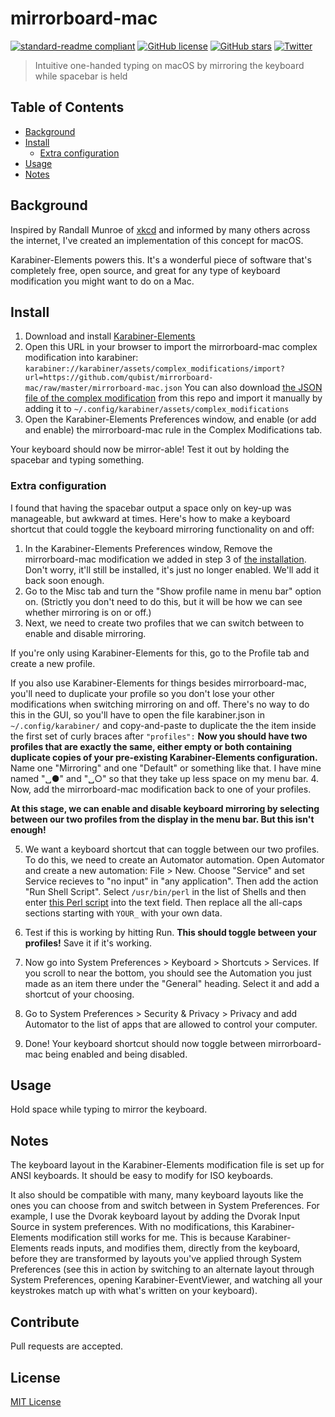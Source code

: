 # mirrorboard-mac

[![standard-readme compliant](https://img.shields.io/badge/standard--readme-OK-brightgreen.svg?style=flat)](https://github.com/RichardLitt/standard-readme)
[![GitHub license](https://img.shields.io/github/license/qubist/mirrorboard-mac.svg)](https://github.com/qubist/mirrorboard-mac/blob/master/LICENSE)
[![GitHub stars](https://img.shields.io/github/stars/qubist/mirrorboard-mac.svg)](https://github.com/qubist/mirrorboard-mac/stargazers)
[![Twitter](https://img.shields.io/twitter/url/https/github.com/qubist/mirrorboard-mac.svg?style=social)](https://twitter.com/intent/tweet?text=Wow:&url=https%3A%2F%2Fgithub.com%2Fqubist%2Fmirrorboard-mac)

> Intuitive one-handed typing on macOS by mirroring the keyboard while spacebar is held

## Table of Contents

* [Background](#background)
* [Install](#install)
  * [Extra configuration](#extra-configuration)
* [Usage](#usage)
* [Notes](#notes)

## Background
Inspired by Randall Munroe of [xkcd](https://xkcd.com) and informed by many others across the internet, I've created an implementation of this concept for macOS.

Karabiner-Elements powers this. It's a wonderful piece of software that's completely free, open source, and great for any type of keyboard modification you might want to do on a Mac.

## Install
1. Download and install [Karabiner-Elements](https://pqrs.org/osx/karabiner/)
2. Open this URL in your browser to import the mirrorboard-mac complex modification into karabiner: `karabiner://karabiner/assets/complex_modifications/import?url=https://github.com/qubist/mirrorboard-mac/raw/master/mirrorboard-mac.json`
 You can also download [the JSON file of the complex modification](mirrorboard-mac.json) from this repo and import it manually by adding it to `~/.config/karabiner/assets/complex_modifications`
3. Open the Karabiner-Elements Preferences window, and enable (or add and enable) the mirrorboard-mac rule in the Complex Modifications tab.

Your keyboard should now be mirror-able! Test it out by holding the spacebar and typing something.

### Extra configuration

I found that having the spacebar output a space only on key-up was manageable, but awkward at times. Here's how to make a keyboard shortcut that could toggle the keyboard mirroring functionality on and off:

1. In the Karabiner-Elements Preferences window, Remove the mirrorboard-mac modification we added in step 3 of [the installation](#install). Don't worry, it'll still be installed, it's just no longer enabled. We'll add it back soon enough.
2. Go to the Misc tab and turn the "Show profile name in menu bar" option on. (Strictly you don't need to do this, but it will be how we can see whether mirroring is on or off.)
3. Next, we need to create two profiles that we can switch between to enable and disable mirroring.

 If you're only using Karabiner-Elements for this, go to the Profile tab and create a new profile.

 If you also use Karabiner-Elements for things besides mirrorboard-mac, you'll need to duplicate your profile so you don't lose your other modifications when switching mirroring on and off. There's no way to do this in the GUI, so you'll have to open the file karabiner.json in `~/.config/karabiner/` and copy-and-paste to duplicate the the item inside the first set of curly braces after `"profiles":` **Now you should have two profiles that are exactly the same, either empty or both containing duplicate copies of your pre-existing Karabiner-Elements configuration.** Name one "Mirroring" and one "Default" or something like that. I have mine named "␣●" and "␣○" so that they take up less space on my menu bar.
4. Now, add the mirrorboard-mac modification back to one of your profiles.

 **At this stage, we can enable and disable keyboard mirroring by selecting between our two profiles from the display in the menu bar. But this isn't enough!**

5. We want a keyboard shortcut that can toggle between our two profiles. To do this, we need to create an Automator automation. Open Automator and create a new automation: File &gt; New. Choose "Service" and set Service recieves to "no input" in "any application". Then add the action "Run Shell Script". Select `/usr/bin/perl` in the list of Shells and then enter [this Perl script](toggle_profiles.pl) into the text field. Then replace all the all-caps sections starting with `YOUR_` with your own data.

6. Test if this is working by hitting Run. **This should toggle between your profiles!** Save it if it's working.

7. Now go into System Preferences &gt; Keyboard &gt; Shortcuts &gt; Services. If you scroll to near the bottom, you should see the Automation you just made as an item there under the "General" heading. Select it and add a shortcut of your choosing.

8. Go to System Preferences &gt; Security & Privacy &gt; Privacy and add Automator to the list of apps that are allowed to control your computer.

9. Done! Your keyboard shortcut should now toggle between mirrorboard-mac being enabled and being disabled.

## Usage

Hold space while typing to mirror the keyboard.

## Notes

The keyboard layout in the Karabiner-Elements modification file is set up for ANSI keyboards. It should be easy to modify for ISO keyboards.

It also should be compatible with many, many keyboard layouts like the ones you can choose from and switch between in System Preferences. For example, I use the Dvorak keyboard layout by adding the Dvorak Input Source in system preferences. With no modifications, this Karabiner-Elements modification still works for me. This is because Karabiner-Elements reads inputs, and modifies them, directly from the keyboard, before they are transformed by layouts you've applied through System Preferences (see this in action by switching to an alternate layout through System Preferences, opening Karabiner-EventViewer, and watching all your keystrokes match up with what's written on your keyboard).

## Contribute 

Pull requests are accepted.

## License

[MIT License](/LICENSE)
